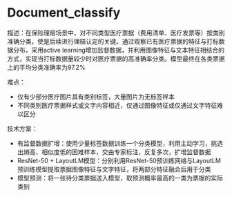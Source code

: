 # Document_classify

描述：在保险理赔场景中，对不同类型医疗票据（费用清单、医疗发票等）按类别准确分类，使是后续进行理赔认定的关键。通过观察已有医疗票据的特征与打标数据分布，采用active learning增加监督数据，并利用图像特征与文本特征相结合的方式，实现当打标数据量较少时对医疗票据的高准确率分类。模型最终在各类票据上的平均分类准确率为97.2%           

难点：

- 仅有少部分医疗图片具有类别标签，大量图片为无标签样本
- 不同类别医疗票据样式或文字内容相近，仅通过图像特征或仅通过文字特征难以区分

技术方案：

- 有监督数据扩增：使用少量标签数据训练一个分类模型，利用主动学习，挑选出熵高、相似度低的困难样本，交由专家标注，反复多次，扩增监督数据
- ResNet-50 + LayoutLM模型：分别利用ResNet-50预训练网络与LayoutLM预训练模型提取票据图像特征与文字特征，将两部分特征融合后用于分类
- 模型预测：将一张待分类票据送入模型，取预测概率最高的一类为票据的实际类别
